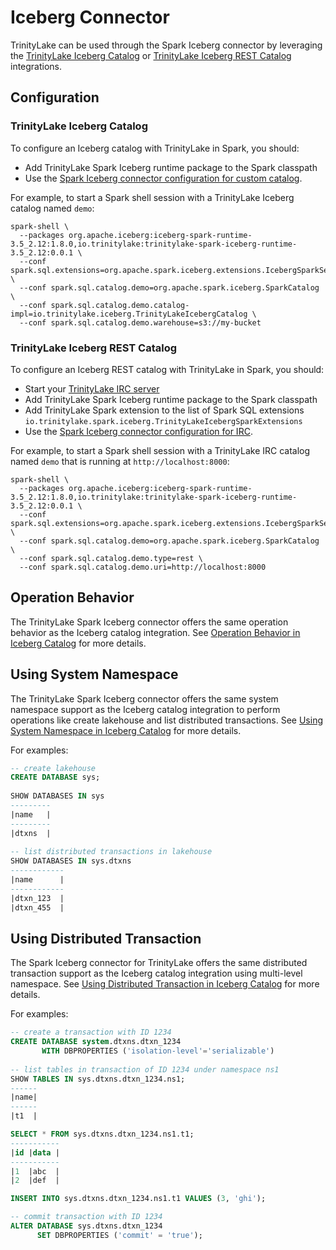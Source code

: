 # Iceberg Connector

TrinityLake can be used through the Spark Iceberg connector by leveraging the 
[TrinityLake Iceberg Catalog](../catalog/iceberg.md) or 
[TrinityLake Iceberg REST Catalog](../catalog/iceberg-rest.md) integrations.

## Configuration

### TrinityLake Iceberg Catalog

To configure an Iceberg catalog with TrinityLake in Spark, you should:

- Add TrinityLake Spark Iceberg runtime package to the Spark classpath
- Use the [Spark Iceberg connector configuration for custom catalog](https://iceberg.apache.org/docs/nightly/spark-configuration/#loading-a-custom-catalog).

For example, to start a Spark shell session with a TrinityLake Iceberg catalog named `demo`:

```shell
spark-shell \
  --packages org.apache.iceberg:iceberg-spark-runtime-3.5_2.12:1.8.0,io.trinitylake:trinitylake-spark-iceberg-runtime-3.5_2.12:0.0.1 \
  --conf spark.sql.extensions=org.apache.spark.iceberg.extensions.IcebergSparkSessionExtensions \
  --conf spark.sql.catalog.demo=org.apache.spark.iceberg.SparkCatalog \
  --conf spark.sql.catalog.demo.catalog-impl=io.trinitylake.iceberg.TrinityLakeIcebergCatalog \
  --conf spark.sql.catalog.demo.warehouse=s3://my-bucket
```

### TrinityLake Iceberg REST Catalog

To configure an Iceberg REST catalog with TrinityLake in Spark, you should:

- Start your [TrinityLake IRC server](../catalog/iceberg-rest.md)
- Add TrinityLake Spark Iceberg runtime package to the Spark classpath
- Add TrinityLake Spark extension to the list of Spark SQL extensions `io.trinitylake.spark.iceberg.TrinityLakeIcebergSparkExtensions`
- Use the [Spark Iceberg connector configuration for IRC](https://iceberg.apache.org/docs/nightly/spark-configuration/#catalog-configuration).

For example, to start a Spark shell session with a TrinityLake IRC catalog named `demo` that is running at `http://localhost:8000`:

```shell
spark-shell \
  --packages org.apache.iceberg:iceberg-spark-runtime-3.5_2.12:1.8.0,io.trinitylake:trinitylake-spark-iceberg-runtime-3.5_2.12:0.0.1 \
  --conf spark.sql.extensions=org.apache.spark.iceberg.extensions.IcebergSparkSessionExtensions \
  --conf spark.sql.catalog.demo=org.apache.spark.iceberg.SparkCatalog \
  --conf spark.sql.catalog.demo.type=rest \
  --conf spark.sql.catalog.demo.uri=http://localhost:8000
```

## Operation Behavior

The TrinityLake Spark Iceberg connector offers the same operation behavior as the Iceberg catalog integration.
See [Operation Behavior in Iceberg Catalog](./iceberg.md#operation-behavior) for more details.

## Using System Namespace

The TrinityLake Spark Iceberg connector offers the same system namespace support as the Iceberg catalog integration
to perform operations like create lakehouse and list distributed transactions.
See [Using System Namespace in Iceberg Catalog](./iceberg.md#using-system-namespace) for more details.

For examples:

```sql
-- create lakehouse
CREATE DATABASE sys;
       
SHOW DATABASES IN sys
---------
|name   |
---------    
|dtxns  |
     
-- list distributed transactions in lakehouse
SHOW DATABASES IN sys.dtxns
------------
|name      |
------------    
|dtxn_123  |
|dtxn_455  |
```

## Using Distributed Transaction

The Spark Iceberg connector for TrinityLake offers the same distributed transaction support
as the Iceberg catalog integration using multi-level namespace.
See [Using Distributed Transaction in Iceberg Catalog](./iceberg.md#using-distributed-transaction) for more details.

For examples:

```sql
-- create a transaction with ID 1234
CREATE DATABASE system.dtxns.dtxn_1234
       WITH DBPROPERTIES ('isolation-level'='serializable')
       
-- list tables in transaction of ID 1234 under namespace ns1
SHOW TABLES IN sys.dtxns.dtxn_1234.ns1;
------
|name|
------     
|t1  |

SELECT * FROM sys.dtxns.dtxn_1234.ns1.t1;
-----------
|id |data |
-----------
|1  |abc  |
|2  |def  |

INSERT INTO sys.dtxns.dtxn_1234.ns1.t1 VALUES (3, 'ghi');

-- commit transaction with ID 1234
ALTER DATABASE sys.dtxns.dtxn_1234
      SET DBPROPERTIES ('commit' = 'true');
```